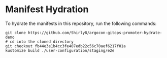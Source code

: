 # Manifest Hydration

To hydrate the manifests in this repository, run the following commands:

```shell
git clone https://github.com/Shirly8/argocon-gitops-promoter-hydrate-demo
# cd into the cloned directory
git checkout fb44e3e1b4cc3fe407edb22c56c70aef6217f01a
kustomize build ./user-configuration/staging/e2e
```
